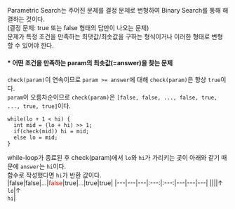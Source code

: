 <p>
  Parametric Search는 주어진 문제를 결정 문제로 변형하여 Binary Search를 통해 해결하는 것이다.<br/>
  (결정 문제: true 또는 false 형태의 답만이 나오는 문제)<br/>
  문제가 특정 조건을 만족하는 최댓값/최솟값을 구하는 형식이거나 이러한 형태로 변형할 수 있어야 한다.
</p>

#### * 어떤 조건을 만족하는 param의 최솟값(=answer)을 찾는 문제
`check(param)`이 연속이므로 `param >= answer`에 대해 `check(param)`은 항상 `true`이다.<br/>
`param`이 오름차순이므로 `check(param)`은 `[false, false, ..., false, true, ..., true, true]`이다.<br/>

```
while(lo + 1 < hi) {
  int mid = (lo + hi) >> 1;
  if(check(mid)) hi = mid;
  else lo = mid;
}
```
while-loop가 종료된 후 check(param)에서 `lo`와 `hi`가 가리키는 곳이 아래와 같기 때문에 `answer`는 `hi`이다.<br/>
함수로 작성했다면 `hi`가 반환 값이다.<br/>
|false|false|...|<span style="color:red">false</span>|true|...|true|true|
|---|---|---|:---:|:---:|---|---|---|
||||↑<br/>`lo`|↑<br/>`hi`|
